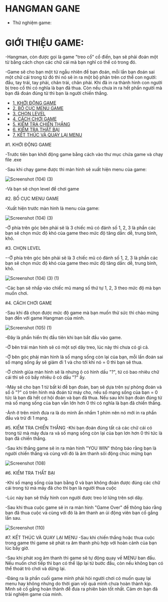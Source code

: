 # HANGMAN GANE
- Thử nghiệm game:

# GIỚI THIỆU GAME:

-Hangman, còn được gọi là game "treo cổ" cổ điển, bạn sẽ phải đoán một từ bằng cách chọn các chữ cái mà bạn nghĩ có thể có trong đó.

-Game sẽ cho bạn một từ ngẫu nhiên để bạn đoán, mỗi lần bạn đoán sai một chữ cái trong từ đó thì nó sẽ in ra một bộ phân trên cơ thể
con người: đầu, tay trái, tay phải, chân trái, chân phải. Khi đã in ra thành hình con người bị treo cổ thì có nghĩa là bạn đã thua.
Còn nếu chưa in ra hết phần người mà bạn đã đoán đúng từ thì bạn là người chiến thắng.
  
- [1. KHỞI ĐỘNG GAME](#1khởi-động-game)
- [2. BỐ CỤC MENU GAME](#2bố-cục-menu-game)
- [3. CHỌN LEVEL](#3-chọn-level)
- [4. CÁCH CHƠI GAME](#4-cách-chơi-game)
- [5. KIỂM TRA CHIẾN THẮNG](#5-kiểm-tra-chiến-thắng)
- [6. KIỂM TRA THẤT BẠI](#6-kiếm-tra-thất-bại)
- [7. KẾT THÚC VÀ QUAY LẠI MENU](#7-kết-thúc-và-quay-lại-menu)

#1. KHỞI ĐỘNG GAME

-Trước tiên bạn khởi động game bằng cách vào thư mục chứa game và chạy file .exe

-Sau khi chạy game được thì màn hình sẽ xuất hiện menu của game:





![Screenshot (104) (3)](https://github.com/nguyenduy0312/GameHangMan/assets/160990102/b1b692ee-b44f-4c4f-ac57-24bd69a7342d)







-Và bạn sẽ chọn level để chơi game


#2. BỐ CỤC MENU GAME

-Xuất hiện trước màn hình là menu của game:





![Screenshot (104) (3)](https://github.com/nguyenduy0312/GameHangMan/assets/160990102/4ef0e78f-55b6-4ec8-a269-345f2fdaad8f)





-Ở phía trên góc bên phải sẽ là 3 chiếc mũ có đánh số 1, 2, 3 là phần các bạn sẽ chọn mức độ khó của game theo mức độ tăng dần: dễ, trung bình, khó.

#3. CHỌN LEVEL

--Ở phía trên góc bên phải sẽ là 3 chiếc mũ có đánh số 1, 2, 3 là phần các bạn sẽ chọn mức độ khó của game theo mức độ tăng dần: dễ, trung bình, khó.


![Screenshot (104) (3) (1)](https://github.com/nguyenduy0312/GameHangMan/assets/160990102/c996be2c-cf73-4684-9e5e-7f535a39f92e)



-Các bạn sẽ nhấp vào chiếc mũ mang số thứ tự 1, 2, 3 theo mức độ mà bạn muốn chơi.

#4. CÁCH CHƠI GAME

-Sau khi đã chọn được mức độ game mà bạn muốn thử sức thì chào mừng bạn đến với game Hangman của mình.





![Screenshot (105) (1)](https://github.com/nguyenduy0312/GameHangMan/assets/160990102/493301f3-0e67-40b3-bece-645d784a2a5b)






-Đây là phần hiển thị đầu tiên khi bạn bắt đầu vào game.

-Ở bên trái màn hình sẽ có một sợi dây treo, lúc này thì chưa có gì cả. 

-Ở bên góc phải màn hình là số mạng sống còn lại của bạn, mỗi lần đoán sai số mạng sống ấy sẽ giảm đi 1 và cho tới khi nó = 0 thì bạn sẽ thua.

-Ở chính giũa màn hình sẽ là nhưng ô có hình dấu "?", từ có bao nhiêu chữ cái thì sẽ có bấy nhiêu ô có dấu "?" ấy.

-Máy sẽ cho bạn 1 từ bất kì để bạn đoán, ban sẽ dựa trên sự phỏng đoán và số ô "?" có trên hình mà đoán từ máy cho,
nếu số mạng sống của bạn = 0 tức là bạn đã hết cơ hội đoán và bạn đã thua. Nếu sau khi bạn đoán đúng từ mà số mạng
sống của bạn vẫn lớn hơn 0 thì có nghĩa là bạn đã chiến thắng.

-Ảnh ở trên mình đưa ra là do mình ấn nhầm 1 phím nên nó mới in ra phần đầu và trừ đi 1 mạng.

#5. KIỂM TRA CHIẾN THẮNG
-Khi bạn đoán đúng tất cả các chữ cái có trong từ mà máy đưa ra và số mạng sống còn lại của bạn lơn hơn 0 thì tức là
bạn đã chiến thắng.

-Sau khi thắng game sẽ in ra màn  hình "YOU WIN" thông báo rằng bạn là người chiến thắng và cùng với đó là âm thanh sôi động
chúc mừng bạn






![Screenshot (108)](https://github.com/nguyenduy0312/GameHangMan/assets/160990102/ea437732-3114-4e0c-a633-771574ccfbf9)








#6. KIỂM TRA THẤT BẠI

-Khi số mạng sống của bạn bằng 0 và bạn không đoán được đúng các chữ cái trong từ mà máy đã cho thì bạn là người thua cuộc

-Lúc này bạn sẽ thấy hình con người được treo lơ lửng trên sợi dây.

-Sau khi thua cuộc game sẽ in ra màn hình "Game Over" để thông báo rằng bạn đã thua cuộc và cùng với đó là âm thanh an ủi động
viên bạn cố gắng lần sau.







![Screenshot (110)](https://github.com/nguyenduy0312/GameHangMan/assets/160990102/2726f1bb-794f-4f5b-b351-82a04980357c)








#7. KẾT THÚC VÀ QUAY LẠI MENU
-Sau khi chiến thắng hoặc thua cuộc trong game thì game sẽ phát ra âm thanh phù hợp với hoàn cảnh của bạn lúc bấy giờ.

-Sau khi phát xog âm thanh thì game sẽ tự động quay về MENU ban đầu. Nếu muốn chơi tiếp thì bạn có thể lặp lại từ bước đầu,
còn nếu không bạn có thể thoát trò chơi và dừng lại.

-Đáng ra là phần cuối game mình phải hỏi người chơi có muốn quay lại menu hay không nhưng do thời gian vội quá mình chưa hoàn
thành kịp. Mình sẽ cố gắng hoàn thành để đưa ra phiên bản tốt nhất. Cảm ơn bạn đã trải nghiệm game của mình.






